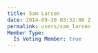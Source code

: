 ```yaml
---
title: Sam Larsen
date: 2014-09-30 03:32:00 Z
permalink: users/sam_larsen
Member Type:
  Is Voting Member: true
---
```


